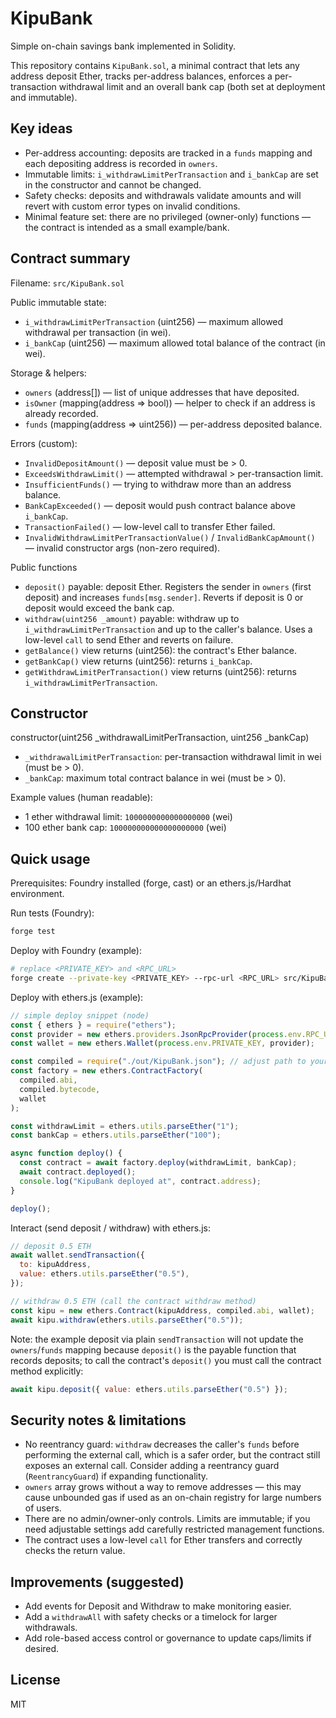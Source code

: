 # KipuBank

Simple on-chain savings bank implemented in Solidity.

This repository contains `KipuBank.sol`, a minimal contract that lets any address deposit Ether, tracks per-address balances, enforces a per-transaction withdrawal limit and an overall bank cap (both set at deployment and immutable).

## Key ideas

- Per-address accounting: deposits are tracked in a `funds` mapping and each depositing address is recorded in `owners`.
- Immutable limits: `i_withdrawLimitPerTransaction` and `i_bankCap` are set in the constructor and cannot be changed.
- Safety checks: deposits and withdrawals validate amounts and will revert with custom error types on invalid conditions.
- Minimal feature set: there are no privileged (owner-only) functions — the contract is intended as a small example/bank.

## Contract summary

Filename: `src/KipuBank.sol`

Public immutable state:

- `i_withdrawLimitPerTransaction` (uint256) — maximum allowed withdrawal per transaction (in wei).
- `i_bankCap` (uint256) — maximum allowed total balance of the contract (in wei).

Storage & helpers:

- `owners` (address[]) — list of unique addresses that have deposited.
- `isOwner` (mapping(address => bool)) — helper to check if an address is already recorded.
- `funds` (mapping(address => uint256)) — per-address deposited balance.

Errors (custom):

- `InvalidDepositAmount()` — deposit value must be > 0.
- `ExceedsWithdrawLimit()` — attempted withdrawal > per-transaction limit.
- `InsufficientFunds()` — trying to withdraw more than an address balance.
- `BankCapExceeded()` — deposit would push contract balance above `i_bankCap`.
- `TransactionFailed()` — low-level call to transfer Ether failed.
- `InvalidWithdrawLimitPerTransactionValue()` / `InvalidBankCapAmount()` — invalid constructor args (non-zero required).

Public functions

- `deposit()` payable: deposit Ether. Registers the sender in `owners` (first deposit) and increases `funds[msg.sender]`. Reverts if deposit is 0 or deposit would exceed the bank cap.
- `withdraw(uint256 _amount)` payable: withdraw up to `i_withdrawLimitPerTransaction` and up to the caller's balance. Uses a low-level `call` to send Ether and reverts on failure.
- `getBalance()` view returns (uint256): the contract's Ether balance.
- `getBankCap()` view returns (uint256): returns `i_bankCap`.
- `getWithdrawLimitPerTransaction()` view returns (uint256): returns `i_withdrawLimitPerTransaction`.

## Constructor

constructor(uint256 \_withdrawalLimitPerTransaction, uint256 \_bankCap)

- `_withdrawalLimitPerTransaction`: per-transaction withdrawal limit in wei (must be > 0).
- `_bankCap`: maximum total contract balance in wei (must be > 0).

Example values (human readable):

- 1 ether withdrawal limit: `1000000000000000000` (wei)
- 100 ether bank cap: `100000000000000000000` (wei)

## Quick usage

Prerequisites: Foundry installed (forge, cast) or an ethers.js/Hardhat environment.

Run tests (Foundry):

```bash
forge test
```

Deploy with Foundry (example):

```bash
# replace <PRIVATE_KEY> and <RPC_URL>
forge create --private-key <PRIVATE_KEY> --rpc-url <RPC_URL> src/KipuBank.sol:KipuBank --constructor-args 1000000000000000000 100000000000000000000
```

Deploy with ethers.js (example):

```js
// simple deploy snippet (node)
const { ethers } = require("ethers");
const provider = new ethers.providers.JsonRpcProvider(process.env.RPC_URL);
const wallet = new ethers.Wallet(process.env.PRIVATE_KEY, provider);

const compiled = require("./out/KipuBank.json"); // adjust path to your build output
const factory = new ethers.ContractFactory(
  compiled.abi,
  compiled.bytecode,
  wallet
);

const withdrawLimit = ethers.utils.parseEther("1");
const bankCap = ethers.utils.parseEther("100");

async function deploy() {
  const contract = await factory.deploy(withdrawLimit, bankCap);
  await contract.deployed();
  console.log("KipuBank deployed at", contract.address);
}

deploy();
```

Interact (send deposit / withdraw) with ethers.js:

```js
// deposit 0.5 ETH
await wallet.sendTransaction({
  to: kipuAddress,
  value: ethers.utils.parseEther("0.5"),
});

// withdraw 0.5 ETH (call the contract withdraw method)
const kipu = new ethers.Contract(kipuAddress, compiled.abi, wallet);
await kipu.withdraw(ethers.utils.parseEther("0.5"));
```

Note: the example deposit via plain `sendTransaction` will not update the `owners`/`funds` mapping because `deposit()` is the payable function that records deposits; to call the contract's `deposit()` you must call the contract method explicitly:

```js
await kipu.deposit({ value: ethers.utils.parseEther("0.5") });
```

## Security notes & limitations

- No reentrancy guard: `withdraw` decreases the caller's `funds` before performing the external call, which is a safer order, but the contract still exposes an external call. Consider adding a reentrancy guard (`ReentrancyGuard`) if expanding functionality.
- `owners` array grows without a way to remove addresses — this may cause unbounded gas if used as an on-chain registry for large numbers of users.
- There are no admin/owner-only controls. Limits are immutable; if you need adjustable settings add carefully restricted management functions.
- The contract uses a low-level `call` for Ether transfers and correctly checks the return value.

## Improvements (suggested)

- Add events for Deposit and Withdraw to make monitoring easier.
- Add a `withdrawAll` with safety checks or a timelock for larger withdrawals.
- Add role-based access control or governance to update caps/limits if desired.

## License

MIT
